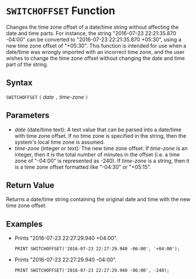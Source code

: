 # `SWITCHOFFSET` Function

Changes the time zone offset of a date/time string without affecting the date and time parts. For instance, the string "2016-07-23 22:21:35.870 -04:00" can be converted to "2016-07-23 22:21:35.870 +05:30", using a new time zone offset of "+05:30". This function is intended for use when a date/time was wrongly imported with an incorrect time zone, and the user wishes to change the time zone offset without changing the date and time part of the string.

## Syntax

`SWITCHOFFSET` `(` *date* `,` *time-zone* `)`

## Parameters

- *date* (date/time text): A text value that can be parsed into a date/time with time zone offset. If no time zone is specified in the string, then the system's local time zone is assumed.
- *time-zone* (integer or text): The new time zone offset. If *time-zone* is an integer, then it is the total number of minutes in the offset (i.e. a time zone of "-04:00" is represented as -240). If *time-zone* is a string, then it is a time zone offset formatted like "-04:30" or "+05:15".

## Return Value

Returns a date/time string containing the original date and time with the new time zone offset.

## Examples

- Prints "2016-07-23 22:27:29.940 +04:00".

    ```
    PRINT SWITCHOFFSET('2016-07-23 22:27:29.940 -06:00', '+04:00');
    ```

- Prints "2016-07-23 22:27:29.940 -04:00".

    ```
    PRINT SWITCHOFFSET('2016-07-23 22:27:29.940 -06:00', -240);
    ```
